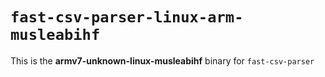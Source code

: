 # `fast-csv-parser-linux-arm-musleabihf`

This is the **armv7-unknown-linux-musleabihf** binary for `fast-csv-parser`
